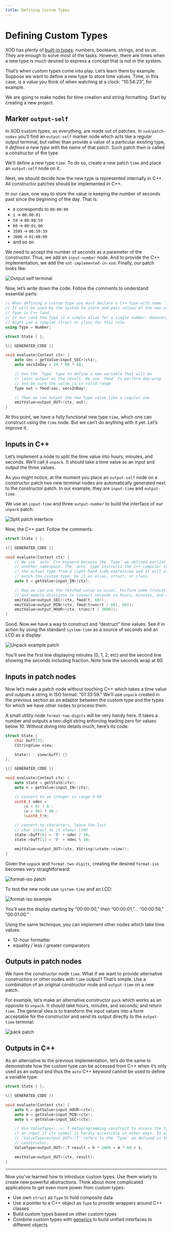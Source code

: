 ```yaml
---
title: Defining Custom Types
---
```


# Defining Custom Types

XOD has plenty of [built-in types](../data-types/): numbers, booleans, strings,
and so on. They are enough to solve most of the tasks. However, there are times
when a new type is much desired to express a concept that is not in the system.

That’s when _custom_ types come into play. Let’s learn them by example. Suppose
we want to define a new type to store time values. Time, in this case, is a
value you think of when watching at a clock: “10:54:23”, for example.

We are going to make nodes for time creation and string formatting. Start by
creating a new project.

## Marker `output-self`

In XOD custom types, as everything, are made out of patches. In
`xod/patch-nodes` you’ll find an `output-self` marker node which acts like a
regular output terminal, but rather than provide a value of a particular
existing type, it _defines a new type_ with the name of that patch. Such patch
then is called a _constructor_ of the type.

We’ll define a new type `time`. To do so, create a new patch `time` and place an
`output-self` node on it.

Next, we should decide how the new type is represented internally in C++. All
constructor patches should be implemented in C++.

In our case, one way to store the value is keeping the number of seconds past
since the beginning of the day. That is:

- `0` corresponds to `00:00:00`
- `1` → `00:00:01`
- `59` → `00:00:59`
- `60` → `00:01:00`
- `3599` → `00:59:59`
- `3600` → `01:00:00`
- and so on

We need to accept the number of seconds as a parameter of the constructor. Thus,
we add an `input-number` node. And to provide the C++ implementation, we add the
`not-implemented-in-xod`. Finally, our patch looks like:

![Output self terminal](./time.patch.png)

Now, let’s write down the code. Follow the comments to understand essential
parts:

```cpp
// When defining a custom type you must declare a C++ type with name `Type`.
// It will be used by the system to store and pass values of the new custom
// type in C++ land.
// In our case the Type is a simple alias for a single number. However, you
// might use a complex struct or class for this role.
using Type = Number;

struct State { };

\{{ GENERATED_CODE }}

void evaluate(Context ctx) {
    auto sec = getValue<input_SEC>(ctx);
    auto secsInDay = 24 * 60 * 60;

    // Use the `Type` type to define a new variable that will be
    // later output as the result. We use `fmod` to perform day-wrap
    // and be sure the value is in valid range
    Type out = fmod(sec, secsInDay);

    // Then we can output the new type value like a regular one
    emitValue<output_OUT>(ctx, out);
}
```

At this point, we have a fully functional new type `time`, which one can
construct using the `time` node. But we can’t do anything with it yet. Let’s
improve it.

## Inputs in C++

Let’s implement a node to split the time value into hours, minutes, and seconds.
We’ll call it `unpack`. It should take a time value as an input and output the
three values.

As you might notice, at the moment you place an `output-self` node on a
constructor patch two new terminal nodes are automatically generated next to the
constructor patch. In our example, they are `input-time` and `output-time`.

We use an `input-time` and three `output-number` to build the interface of our
`unpack` patch:

![Split patch interface](./unpack.patch.png)

Now, the C++ part. Follow the comments:

```cpp
struct State { };

\{{ GENERATED_CODE }}

void evaluate(Context ctx) {
    // We use `auto` C++ keyword because the `Type` we defined earlier is in
    // another namespace. The `auto` type instructs the C++ compiler to infer
    // the actual type from a right-hand side expression and it will always
    // match the custom type, be it an alias, struct, or class.
    auto t = getValue<input_IN>(ctx);

    // Now we can use the fetched value as usual. Perform some truncations
    // and modulo divisions to convert seconds to hours, minutes, and seconds
    emitValue<output_SEC>(ctx, fmod(t, 60));
    emitValue<output_MIN>(ctx, fmod(trunc(t / 60), 60));
    emitValue<output_HOUR>(ctx, trunc(t / 3600));
}
```

Good. Now we have a way to construct and “destruct” time values. See it in
action by using the standard `system-time` as a source of seconds and an LCD as
a display:

![Unpack example patch](./unpack-example.patch.png)

You’ll see the first line displaying minutes (0, 1, 2, etc) and the second line
showing the seconds including fraction. Note how the seconds wrap at 60.

## Inputs in patch nodes

Now let’s make a patch node without touching C++ which takes a time value and
outputs a string in ISO format: “01:33:59.” We’ll use `unpack` created in the
previous section as an adaptor between the custom type and the types for which
we have other nodes to process them.

A small utility node `format-two-digits` will be very handy here. It takes a
number and outputs a two-digit string enforcing leading zero for values
below 10. Without diving into details much, here’s its code:

```cpp
struct State {
    char buff[3];
    CStringView view;

    State() : view(buff) {}
};

\{{ GENERATED_CODE }}

void evaluate(Context ctx) {
    auto state = getState(ctx);
    auto n = getValue<input_IN>(ctx);

    // convert to an integer in range 0-99
    uint8_t ndec =
        (n < 0) ? 0 :
        (n > 99) ? 99 :
        (uint8_t)n;

    // convert to characters, leave the last
    // char intact as it always \x00
    state->buff[0] = '0' + ndec / 10;
    state->buff[1] = '0' + ndec % 10;

    emitValue<output_OUT>(ctx, XString(&state->view));
}
```

Given the `unpack` and `format-two-digits`, creating the desired `format-iso`
becomes very straightforward:

![format-iso patch](./format-iso.patch.png)

To test the new node use `system-time` and an LCD:

![format-iso example](./format-iso-example.patch.png)

You’ll see the display starting by “00:00:00,” then “00:00:01,”… “00:00:59,”
“00:01:00.”

Using the same technique, you can implement other nodes which take time values:

- 12-hour formatter
- equality / less / greater comparators

## Outputs in patch nodes

We have the constructor node `time`. What if we want to provide alternative
constructors or other nodes with `time` output? That’s simple. Use a combination
of an original constructor node and `output-time` on a new patch.

For example, let’s make an alternative constructor `pack` which works as an
opposite to `unpack`. It should take hours, minutes, and seconds; and return
`time`. The general idea is to transform the input values into a form acceptable
for the constructor and send its output directly to the `output-time` terminal:

![pack patch](./pack.patch.png)

## Outputs in C++

As an alternative to the previous implementation, let’s do the same to
demonstrate how the custom type can be accessed from C++ when it’s only used as
an output and thus the `auto` C++ keyword cannot be used to define a variable
type:

```cpp
struct State { };

\{{ GENERATED_CODE }}

void evaluate(Context ctx) {
    auto h = getValue<input_HOUR>(ctx);
    auto m = getValue<input_MIN>(ctx);
    auto s = getValue<input_SEC>(ctx);

    // Use ValueType<...>::T metaprogramming construct to access the type of
    // an input if its symbol is hardly accessible in other ways. In our case
    // `ValueType<output_OUT>::T` refers to the `Type` we defined in the
    // constructor.
    ValueType<output_OUT>::T result = h * 3600 + m * 60 + s;

    emitValue<output_OUT>(ctx, result);
}
```

---

Now you’ve learned how to introduce custom types. Use them wisely to create new
powerful abstractions. Think about more complicated applications to get even
more power from custom types:

- Use own `struct` as `Type` to hold composite data
- Use a pointer to a C++ object as `Type` to provide wrappers around C++ classes
- Build custom types based on other custom types
- Combine custom types with [generics](../generics/) to build unified interfaces
  to different objects
